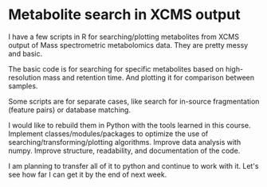 # Metabolite search in XCMS output

I have a few scripts in R for searching/plotting metabolites from XCMS output of Mass spectrometric
metabolomics data. They are pretty messy and basic. 

The basic code is for searching for specific metabolites based on high-resolution mass and retention time.
And plotting it for comparison between samples.

Some scripts are for separate cases, like search for in-source fragmentation (feature pairs) or 
database matching. 

I would like to rebuild them in Python with the tools learned in this course. 
Implement classes/modules/packages to optimize the use of searching/transforming/plotting algorithms.
Improve data analysis with numpy. Improve structure, readability, and documentation of the code.

I am planning to transfer all of it to python and continue to work with it. Let's see how far 
I can get it by the end of next week.
